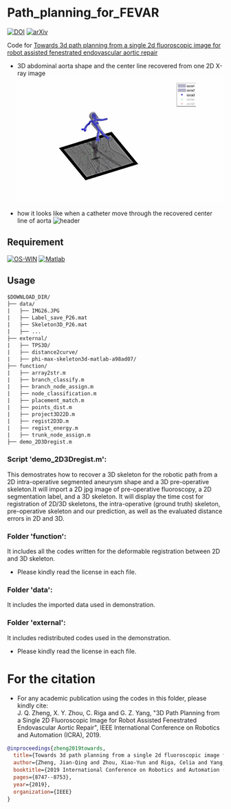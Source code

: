 # Path_planning_for_FEVAR
[![DOI](https://img.shields.io/badge/DOI-10.1109%2FICRA.2019.8793918-darkyellow)](https://ieeexplore.ieee.org/abstract/document/8793918/)
[![arXiv](https://img.shields.io/badge/arXiv-1809.05955-b31b1b.svg)](https://arxiv.org/abs/1809.05955)

Code for [Towards 3d path planning from a single 2d fluoroscopic image for robot assisted fenestrated endovascular aortic repair](https://ieeexplore.ieee.org/abstract/document/8793918)

* 3D abdominal aorta shape and the center line recovered from one 2D X-ray image
![header](imgs/demo-recover.gif)

* how it looks like when a catheter move through the recovered center line of aorta
![header](imgs/demo-visual.gif)


## Requirement
[![OS-WIN](https://img.shields.io/badge/OS-Windows%7CLinux-darkblue)]()
[![Matlab](https://img.shields.io/badge/Matlab-R2016a%7CR2017a-blue)](https://www.mathworks.com/products/matlab.html)

## Usage
```
$DOWNLOAD_DIR/
├── data/
|   ├── IMG26.JPG
|   ├── Label_save_P26.mat
|   ├── Skeleton3D_P26.mat
|   ├── ...
├── external/
|   ├── TPS3D/
|   ├── distance2curve/
|   ├── phi-max-skeleton3d-matlab-a98ad07/
├── function/
|   ├── array2str.m
|   ├── branch_classify.m
|   ├── branch_node_assign.m
|   ├── node_classification.m
|   ├── placement_match.m
|   ├── points_dist.m
|   ├── project3D22D.m
|   ├── regist2D3D.m
|   ├── regist_energy.m
|   ├── trunk_node_assign.m
├── demo_2D3Dregist.m
```


### Script 'demo_2D3Dregist.m':
This demostrates how to recover a 3D skeleton for the robotic path from a 2D intra-operative segmented aneurysm shape and a 3D pre-operative skeleton.It will import a 2D jpg image of pre-operative fluoroscopy, a 2D segmentation label, and a 3D skeleton. It will display the time cost for registration of 2D/3D skeletons, the intra-operative (ground truth) skeleton, pre-operative skeleton and our prediction, as well as the evaluated distance errors in 2D and 3D.

### Folder 'function':
It includes all the codes written for the deformable registration between 2D and 3D skeleton.
* Please kindly read the license in each file.

### Folder 'data':
It includes the imported data used in demonstration.

### Folder 'external':
It includes redistributed codes used in the demonstration.
* Please kindly read the license in each file.

# For the citation
* For any academic publication using the codes in this folder, please kindly cite:<br />
  J. Q. Zheng, X. Y. Zhou, C. Riga and G. Z. Yang, "3D Path Planning from a Single 2D Fluoroscopic Image for Robot Assisted Fenestrated   Endovascular Aortic Repair", IEEE International Conference on Robotics and Automation (ICRA), 2019.
```bibtex
@inproceedings{zheng2019towards,
  title={Towards 3d path planning from a single 2d fluoroscopic image for robot assisted fenestrated endovascular aortic repair},
  author={Zheng, Jian-Qing and Zhou, Xiao-Yun and Riga, Celia and Yang, Guang-Zhong},
  booktitle={2019 International Conference on Robotics and Automation (ICRA)},
  pages={8747--8753},
  year={2019},
  organization={IEEE}
}
```
